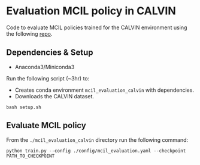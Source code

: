 # Evaluation MCIL policy in CALVIN

Code to evaluate MCIL policies trained for the CALVIN environment using the following [repo](https://github.com/NikeHop/PlaySegmentation-AAAI2025).

## Dependencies & Setup 

- Anaconda3/Miniconda3

Run the following script (~3hr) to:
- Creates conda environment `mcil_evaluation_calvin` with dependencies.
- Downloads the CALVIN dataset.

```
bash setup.sh
```

## Evaluate MCIL policy

From the `./mcil_evaluation_calvin` directory run the following command:

```
python train.py --config ./config/mcil_evaluation.yaml --checkpoint PATH_TO_CHECKPOINT 
```
